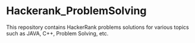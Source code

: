 # Hackerank_ProblemSolving
This repository contains HackerRank problems solutions for various topics such as JAVA, C++, Problem Solving, etc.
